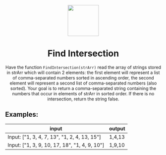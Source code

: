<p align="center">
    <img height="100px" src="https://coderbytestaticimages.s3.amazonaws.com/consumer-v2/nav/coderbyte_logo_digital_multi_light.png">
</p>

<h1 align="center">Find Intersection</h1>

<p align="center">Have the function <code>FindIntersection(strArr)</code> read the array of strings stored in strArr which will contain 2 elements: the first element will represent a list of comma-separated numbers sorted in ascending order, the second element will represent a second list of comma-separated numbers (also sorted). Your goal is to return a comma-separated string containing the numbers that occur in elements of strArr in sorted order. If there is no intersection, return the string false.</p>

## Examples:

input | output |
------|-------
Input: ["1, 3, 4, 7, 13", "1, 2, 4, 13, 15"] | 1,4,13
Input: ["1, 3, 9, 10, 17, 18", "1, 4, 9, 10"] |  1,9,10